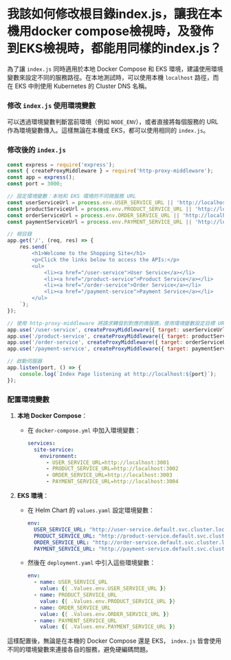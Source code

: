 # 我該如何修改根目錄index.js，讓我在本機用docker compose檢視時，及發佈到EKS檢視時，都能用同樣的index.js？

為了讓 `index.js` 同時適用於本地 Docker Compose 和 EKS 環境，建議使用環境變數來設定不同的服務路徑。在本地測試時，可以使用本機 `localhost` 路徑，而在 EKS 中則使用 Kubernetes 的 Cluster DNS 名稱。 

### 修改 `index.js` 使用環境變數
可以透過環境變數判斷當前環境（例如 `NODE_ENV`），或者直接將每個服務的 URL 作為環境變數傳入。這樣無論在本機或 EKS，都可以使用相同的 `index.js`。

### 修改後的 `index.js`
```javascript
const express = require('express');
const { createProxyMiddleware } = require('http-proxy-middleware');
const app = express();
const port = 3000;

// 設定環境變數：本地和 EKS 環境的不同微服務 URL
const userServiceUrl = process.env.USER_SERVICE_URL || 'http://localhost:3001';
const productServiceUrl = process.env.PRODUCT_SERVICE_URL || 'http://localhost:3002';
const orderServiceUrl = process.env.ORDER_SERVICE_URL || 'http://localhost:3003';
const paymentServiceUrl = process.env.PAYMENT_SERVICE_URL || 'http://localhost:3004';

// 根目錄
app.get('/', (req, res) => {
    res.send(`
        <h1>Welcome to the Shopping Site</h1>
        <p>Click the links below to access the APIs:</p>
        <ul>
            <li><a href="/user-service">User Service</a></li>
            <li><a href="/product-service">Product Service</a></li>
            <li><a href="/order-service">Order Service</a></li>
            <li><a href="/payment-service">Payment Service</a></li>
        </ul>
    `);
});

// 使用 http-proxy-middleware 將請求轉發到對應的微服務，使用環境變數設定目標 URL
app.use('/user-service', createProxyMiddleware({ target: userServiceUrl, changeOrigin: true }));
app.use('/product-service', createProxyMiddleware({ target: productServiceUrl, changeOrigin: true }));
app.use('/order-service', createProxyMiddleware({ target: orderServiceUrl, changeOrigin: true }));
app.use('/payment-service', createProxyMiddleware({ target: paymentServiceUrl, changeOrigin: true }));

// 啟動伺服器
app.listen(port, () => {
    console.log(`Index Page listening at http://localhost:${port}`);
});
```

### 配置環境變數

1. **本地 Docker Compose**：
   - 在 `docker-compose.yml` 中加入環境變數：
     ```yaml
     services:
       site-service:
         environment:
           - USER_SERVICE_URL=http://localhost:3001
           - PRODUCT_SERVICE_URL=http://localhost:3002
           - ORDER_SERVICE_URL=http://localhost:3003
           - PAYMENT_SERVICE_URL=http://localhost:3004
     ```

2. **EKS 環境**：
   - 在 Helm Chart 的 `values.yaml` 設定環境變數：
     ```yaml
     env:
       USER_SERVICE_URL: "http://user-service.default.svc.cluster.local:3001"
       PRODUCT_SERVICE_URL: "http://product-service.default.svc.cluster.local:3002"
       ORDER_SERVICE_URL: "http://order-service.default.svc.cluster.local:3003"
       PAYMENT_SERVICE_URL: "http://payment-service.default.svc.cluster.local:3004"
     ```
   - 然後在 `deployment.yaml` 中引入這些環境變數：
     ```yaml
     env:
       - name: USER_SERVICE_URL
         value: {{ .Values.env.USER_SERVICE_URL }}
       - name: PRODUCT_SERVICE_URL
         value: {{ .Values.env.PRODUCT_SERVICE_URL }}
       - name: ORDER_SERVICE_URL
         value: {{ .Values.env.ORDER_SERVICE_URL }}
       - name: PAYMENT_SERVICE_URL
         value: {{ .Values.env.PAYMENT_SERVICE_URL }}
     ```

這樣配置後，無論是在本機的 Docker Compose 還是 EKS， `index.js` 皆會使用不同的環境變數來連接各自的服務，避免硬編碼問題。